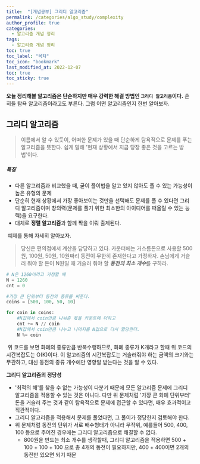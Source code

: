 ```yaml
---
title:  "[개념공부] 그리디 알고리즘"
permalink: /categories/algo_study/complexity
author_profile: true
categories:
  - 알고리즘 개념 정리
tags:
  - 알고리즘 개념 정리
toc: true
toc_label: "목차"
toc_icon: "bookmark"
last_modified_at: 2022-12-07
toc: true
toc_sticky: true 
---
```


 **오늘 정리해볼 알고리즘은 단순하지만 매우 강력한 해결 방법인 `그리디 알고리즘`이다.** 흔히들 탐욕 알고리즘이라고도 부른다. 그럼 어떤 알고리즘인지 한번 알아보자.



## 그리디 알고리즘

> 이름에서 알 수 있듯이, 어떠한 문제가 있을 때 단순하게 탐욕적으로 문제를 푸는 알고리즘을 뜻한다. 쉽게 말해 '현재 상황에서 지금 당장 좋은 것을 고르는 방법'이다.

##### 특징

- 다른 알고리즘과 비교했을 때, 굳이 풀이법을 알고 있지 않아도 풀 수 있는 가능성이 높은 유형의 문제
- 단순히 현재 상황에서 가장 좋아보이는 것만을 선택해도 문제를 풀 수 있다면 그리디 알고리즘이며 창의력(문제를 풀기 위한 최소한의 아이디어를 떠올릴 수 있는 능력)을 요구한다.
- 대체로 **정렬 알고리즘**과 함께 짝을 이뤄 출제된다.



​	예제를 통해 자세히 알아보자.

> 당신은 편의점에서 계산을 담당하고 있다. 카운터에는 거스름돈으로 사용할 500원, 100원, 50원, 10원짜리 동전이 무한히 존재한다고 가정하자. 손님에게 거슬러 줘야 할 돈이 N원일 때 거슬러 줘야 할 ***동전의 최소 개수***를 구하라.

``````python
# N은 1260이라고 가정할 때
N = 1260
cnt = 0

#가장 큰 단위부터 동전의 종류를 써준다.
coins = [500, 100, 50, 10]

for coin in coins:
	#N값에서 coin만큼 나눠준 몫을 카운트에 더하고
    cnt += N // coin
    #N값에서 coin만큼 나누고 나머지를 N값으로 다시 할당한다.
    N %= coin
``````

​	위 코드를 보면 화폐의 종류만큼 반복수행하므로, 화폐 종류가 K개라고 할때 위 코드의 시간복잡도는 O(K)이다. 이 알고리즘의 시간복잡도는 거슬러줘야 하는 금액의 크기와는 무관하고, 대신 동전의 종류 개수에만 영향알 받는다는 것을 알 수 있다.



**그리디 알고리즘의 정당성**

- '최적의 해'를 찾을 수 없는 가능성이 다분기 때문에 모든 알고리즘 문제에 그리디 알고리즘을 적용할 수 있는 것은 아니다. 다만 위 문제처럼 '가장 큰 화폐 단위부터' 돈을 거슬러 주는 것과 같이 탐욕적으로 문제에 접근할 수 있다면, 매우 효과적이고 직관적이다.
- 그리디 알고리즘을 적용해서 문제를 풀었다면, 그 풀이가 정당한지 검토해야 한다. 
- 위 문제처럼 동전의 단위가 서로 배수형태가 아니라 무작위, 예를들어 500, 400, 100 등으로 주어진 경우에는 그리디 알고리즘으로 해결할 수 없다.
  - 800원을 만드는 최소 개수를 생각할때, 그리디 알고리즘을 적용하면 500 + 100 + 100 + 100 으로 총 4개의 동전이 필요하지만, 400 + 400이면 2개의 동전만 있으면 되기 때문
